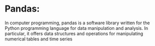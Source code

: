# Pandas:
In computer programming, pandas is a software library written for the Python programming language for data manipulation and analysis. In particular, it offers data structures and operations for manipulating numerical tables and time series
